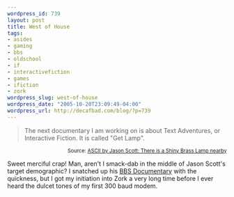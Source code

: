```yaml
--- 
wordpress_id: 739
layout: post
title: West of House
tags: 
- asides
- gaming
- bbs
- oldschool
- if
- interactivefiction
- games
- ifiction
- zork
wordpress_slug: west-of-house
wordpress_date: "2005-10-20T23:09:49-04:00"
wordpress_url: http://decafbad.com/blog/?p=739
---
```

<blockquote cite="http://ascii.textfiles.com/archives/000168.html">The next documentary I am working on is about Text Adventures, or Interactive Fiction. It is called "Get Lamp".</blockquote>
<small style="text-align:right; display:block">Source: <a href="http://ascii.textfiles.com/archives/000168.html">ASCII by Jason Scott: There is a Shiny Brass Lamp nearby</a></small>

Sweet merciful crap!  Man, aren't I smack-dab in the middle of Jason Scott's target demographic?  I snatched up his [BBS Documentary][bbs] with the quickness, but I got my initiation into Zork a very long time before I ever heard the dulcet tones of my first 300 baud modem.

[bbs]: http://www.bbsdocumentary.com

<!-- tags: bbs interactivefiction zork ifiction if gaming games oldschool -->
